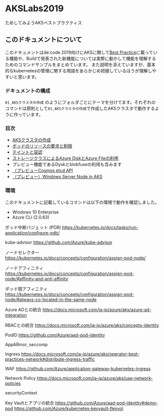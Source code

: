 # AKSLabs2019

ためしてみようAKSベストプラクティス

## このドキュメントについて

このドキュメントはde:code 2019向けにAKSに関して[Best Practice](https://docs.microsoft.com/ja-jp/azure/aks/best-practices)に載っている機能や、Buildで発表された新機能については実際に動かして機能を理解するためのコマンドサンプルをまとめています。
また説明を添えていますが、基本的なkubernetesの管理に関する用語をあらかじめ把握しているほうが理解しやすいと思います。

### ドキュメントの構成

`01_AKSクラスタの作成` のようにフォルダごとにテーマを分けてます。それぞれのコマンドは原則として`01_AKSクラスタの作成`で作成したAKSクラスタで動作するように作っています。

### 目次

- [AKSクラスタの作成](./01_AKSクラスタの作成)
- [ポッドのリソースの要求と制限](./02_ポッドのリソースの要求と制限)
- [テイントと容認](./03_テイントと容認)
- [ストレージクラスによるAzure DiskとAzure Fileの利用](./04_ストレージクラス)
 - プレビュー機能であるDyskとblobfuseの利用も含みます
- [（プレビューCosmos etcd API](./99_extra/CosmosEtcd.md)
- [（プレビュー）Windows Server Node in AKS](./99_extra/Winsvrnode.md)

### 環境

このドキュメントに記載しているコマンドは以下の環境で動作を確認しました。

- Windows 10 Enterprise
- Azure CLI (2.0.63)

ポッド中断バジェット (PDB) 
https://kubernetes.io/docs/tasks/run-application/configure-pdb/

kube-advisor 
https://github.com/Azure/kube-advisor

ノードセレクター
https://kubernetes.io/docs/concepts/configuration/assign-pod-node/

ノードアフィニティ
https://kubernetes.io/docs/concepts/configuration/assign-pod-node/#affinity-and-anti-affinity

ポッド間アフィニティ
https://kubernetes.io/docs/concepts/configuration/assign-pod-node/#always-co-located-in-the-same-node



Azure ADとの統合
https://docs.microsoft.com/ja-jp/azure/aks/azure-ad-integration

RBACとの統合
https://docs.microsoft.com/ja-jp/azure/aks/concepts-identity

PodID
https://github.com/Azure/aad-pod-identity

AppARmor, seccomp


Ingress
https://docs.microsoft.com/ja-jp/azure/aks/operator-best-practices-network#distribute-ingress-traffic

WAF
https://github.com/Azure/application-gateway-kubernetes-ingress

Network Policy
https://docs.microsoft.com/ja-jp/azure/aks/use-network-policies


securityContext

Key Vaultとアプリの統合
https://github.com/Azure/aad-pod-identity#demo-pod
https://github.com/Azure/kubernetes-keyvault-flexvol
